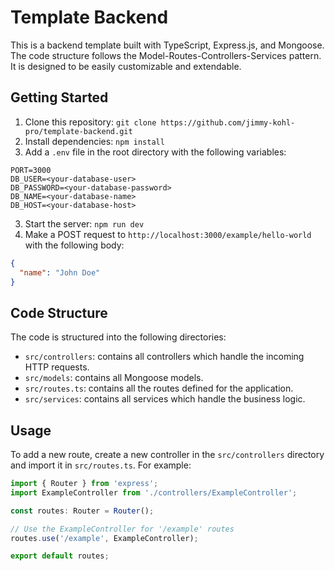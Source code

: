 # Template Backend

This is a backend template built with TypeScript, Express.js, and Mongoose. The code structure follows the Model-Routes-Controllers-Services pattern. It is designed to be easily customizable and extendable.

## Getting Started

1. Clone this repository: `git clone https://github.com/jimmy-kohl-pro/template-backend.git`
2. Install dependencies: `npm install`
3. Add a `.env` file in the root directory with the following variables:

```
PORT=3000
DB_USER=<your-database-user>
DB_PASSWORD=<your-database-password>
DB_NAME=<your-database-name>
DB_HOST=<your-database-host>
```
3. Start the server: `npm run dev`
4. Make a POST request to `http://localhost:3000/example/hello-world` with the following body:

```json
{
  "name": "John Doe"
}
```


## Code Structure

The code is structured into the following directories:

- `src/controllers`: contains all controllers which handle the incoming HTTP requests.
- `src/models`: contains all Mongoose models.
- `src/routes.ts`: contains all the routes defined for the application.
- `src/services`: contains all services which handle the business logic.

## Usage

To add a new route, create a new controller in the `src/controllers` directory and import it in `src/routes.ts`. For example:

```typescript
import { Router } from 'express';
import ExampleController from './controllers/ExampleController';

const routes: Router = Router();

// Use the ExampleController for '/example' routes
routes.use('/example', ExampleController);

export default routes;
